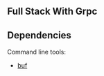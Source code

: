 ## Full Stack With Grpc

## Dependencies

Command line tools:
- [buf][1]



[1]: https://buf.build/docs/installation/